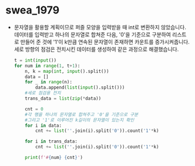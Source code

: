 # swea_1979

- 문자열을 활용할 계획이므로 퍼즐 모양을 입력받을 때 int로 변환하지 않았습니다. 데이터를 입력받고 하나의 문자열로 합쳐준 다음, '0'을 기준으로 구분하여 리스트로 만들어 준 것에 '1'이 k만큼 연속된 문자열이 존재하면 카운트를 증가시켜줍니다. 세로 방향의 점검은 전치시킨 데이터를 생성하여 같은 과정으로 해결했습니다.

  ```python
  t = int(input())
  for num in range(1, t+1):
      n, k = map(int, input().split())
      data = []
      for _ in range(n):
          data.append(list(input().split()))
      #세로 점검용 전치
      trans_data = list(zip(*data))
  
      cnt = 0
      #각 행을 하나의 문자열로 합쳐주고 '0'을 기준으로 구분
      #그리고 '1'로 이루어진 k길이의 문자열이 있는지 확인
      for i in data:
          cnt += list(''.join(i).split('0')).count('1'*k)
  
      for i in trans_data:
          cnt += list(''.join(i).split('0')).count('1'*k)
  
      print(f'#{num} {cnt}')
  ```

  